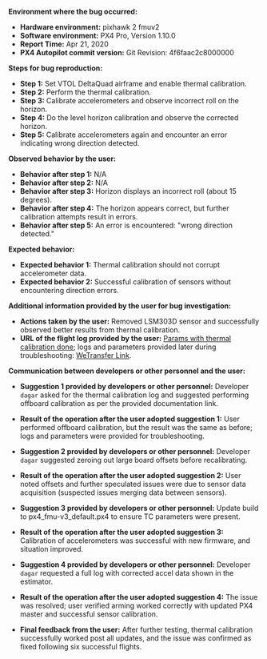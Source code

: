 **Environment where the bug occurred:**

- **Hardware environment:** pixhawk 2 fmuv2
- **Software environment:** PX4 Pro, Version 1.10.0
- **Report Time:** Apr 21, 2020
- **PX4 Autopilot commit version:** Git Revision: 4f6faac2c8000000

**Steps for bug reproduction:**

- **Step 1:** Set VTOL DeltaQuad airframe and enable thermal calibration.
- **Step 2:** Perform the thermal calibration.
- **Step 3:** Calibrate accelerometers and observe incorrect roll on the horizon.
- **Step 4:** Do the level horizon calibration and observe the corrected horizon.
- **Step 5:** Calibrate accelerometers again and encounter an error indicating wrong direction detected.

**Observed behavior by the user:**

- **Behavior after step 1:** N/A
- **Behavior after step 2:** N/A
- **Behavior after step 3:** Horizon displays an incorrect roll (about 15 degrees).
- **Behavior after step 4:** The horizon appears correct, but further calibration attempts result in errors.
- **Behavior after step 5:** An error is encountered: "wrong direction detected."

**Expected behavior:**

- **Expected behavior 1:** Thermal calibration should not corrupt accelerometer data.
- **Expected behavior 2:** Successful calibration of sensors without encountering direction errors.

**Additional information provided by the user for bug investigation:**

- **Actions taken by the user:** Removed LSM303D sensor and successfully observed better results from thermal calibration.
- **URL of the flight log provided by the user:** [Params with thermal calibration done](https://we.tl/t-5RIMulHMc5); logs and parameters provided later during troubleshooting: [WeTransfer Link](https://we.tl/t-3FQiUReeao).

**Communication between developers or other personnel and the user:**

- **Suggestion 1 provided by developers or other personnel:** Developer `dagar` asked for the thermal calibration log and suggested performing offboard calibration as per the provided documentation link.
- **Result of the operation after the user adopted suggestion 1:** User performed offboard calibration, but the result was the same as before; logs and parameters were provided for troubleshooting.

- **Suggestion 2 provided by developers or other personnel:** Developer `dagar` suggested zeroing out large board offsets before recalibrating.
- **Result of the operation after the user adopted suggestion 2:** User noted offsets and further speculated issues were due to sensor data acquisition (suspected issues merging data between sensors).

- **Suggestion 3 provided by developers or other personnel:** Update build to px4_fmu-v3_default.px4 to ensure TC parameters were present.
- **Result of the operation after the user adopted suggestion 3:** Calibration of accelerometers was successful with new firmware, and situation improved.

- **Suggestion 4 provided by developers or other personnel:** Developer `dagar` requested a full log with corrected accel data shown in the estimator.
- **Result of the operation after the user adopted suggestion 4:** The issue was resolved; user verified arming worked correctly with updated PX4 master and successful sensor calibration.

- **Final feedback from the user:** After further testing, thermal calibration successfully worked post all updates, and the issue was confirmed as fixed following six successful flights.
